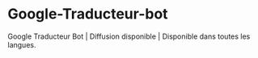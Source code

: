 # Google-Traducteur-bot

Google Traducteur Bot | Diffusion disponible | Disponible dans toutes les langues.

